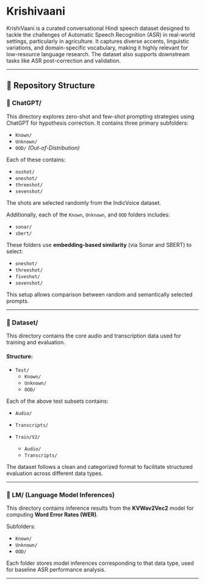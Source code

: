 # Krishivaani

KrishiVaani is a curated conversational Hindi speech dataset designed to tackle the challenges of Automatic Speech Recognition (ASR) in real-world settings, particularly in agriculture. It captures diverse accents, linguistic variations, and domain-specific vocabulary, making it highly relevant for low-resource language research. The dataset also supports downstream tasks like ASR post-correction and validation.

---

## 📁 Repository Structure

### 🔹 ChatGPT/

This directory explores zero-shot and few-shot prompting strategies using ChatGPT for hypothesis correction. It contains three primary subfolders:

- `Known/`
- `Unknown/`
- `OOD/` *(Out-of-Distribution)*

Each of these contains:
- `noshot/`
- `oneshot/`
- `threeshot/`
- `sevenshot/`

The shots are selected randomly from the IndicVoice dataset.

Additionally, each of the `Known`, `Unknown`, and `OOD` folders includes:
- `sonar/`  
- `sbert/`  

These folders use **embedding-based similarity** (via Sonar and SBERT) to select:
- `oneshot/`
- `threeshot/`
- `fiveshot/`
- `sevenshot/`

This setup allows comparison between random and semantically selected prompts.

---

### 🔹 Dataset/

This directory contains the core audio and transcription data used for training and evaluation.

#### Structure:
- `Test/`
  - `Known/`
  - `Unknown/`
  - `OOD/`

Each of the above test subsets contains:
- `Audio/`
- `Transcripts/`

- `Train/V2/`
  - `Audio/`
  - `Transcripts/`

The dataset follows a clean and categorized format to facilitate structured evaluation across different data types.

---

### 🔹 LM/ (Language Model Inferences)

This directory contains inference results from the **KVWav2Vec2** model for computing **Word Error Rates (WER)**.

Subfolders:
- `Known/`
- `Unknown/`
- `OOD/`

Each folder stores model inferences corresponding to that data type, used for baseline ASR performance analysis.

---
